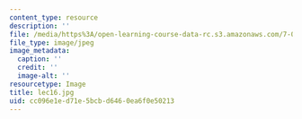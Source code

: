 ```yaml
---
content_type: resource
description: ''
file: /media/https%3A/open-learning-course-data-rc.s3.amazonaws.com/7-012-introduction-to-biology-fall-2004/cc096e1ed71e5bcbd6460ea6f0e50213_lec16.jpg
file_type: image/jpeg
image_metadata:
  caption: ''
  credit: ''
  image-alt: ''
resourcetype: Image
title: lec16.jpg
uid: cc096e1e-d71e-5bcb-d646-0ea6f0e50213
---
```

